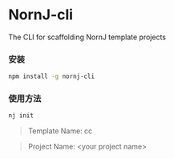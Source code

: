 # NornJ-cli
The CLI for scaffolding NornJ template projects

### 安装

```sh
npm install -g nornj-cli
```

### 使用方法

```sh
nj init
```

>Template Name: cc

>Project Name: &lt;your project name&gt;